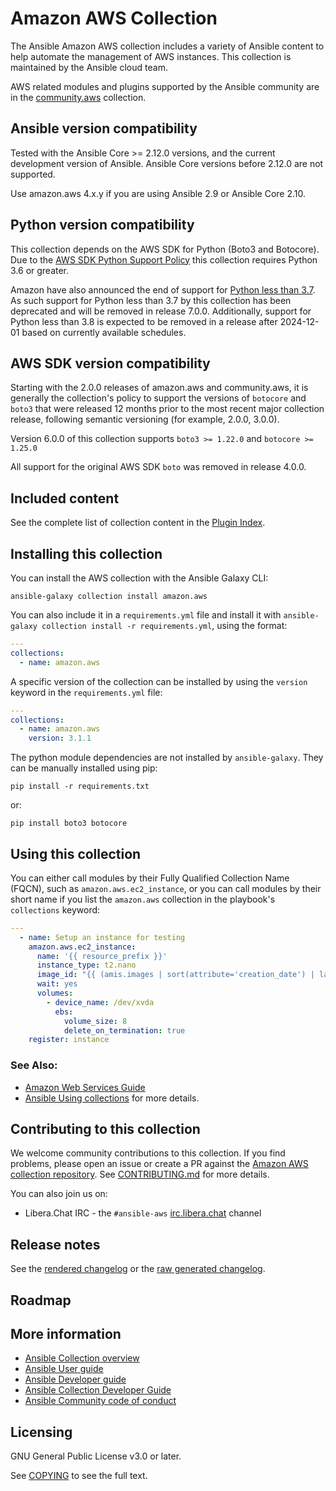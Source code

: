 # Amazon AWS Collection
The Ansible Amazon AWS collection includes a variety of Ansible content to help automate the management of AWS instances. This collection is maintained by the Ansible cloud team.

AWS related modules and plugins supported by the Ansible community are in the [community.aws](https://github.com/ansible-collections/community.aws/) collection.

## Ansible version compatibility

Tested with the Ansible Core >= 2.12.0 versions, and the current development version of Ansible. Ansible Core versions before 2.12.0 are not supported.

Use amazon.aws 4.x.y if you are using Ansible 2.9 or Ansible Core 2.10.

## Python version compatibility

This collection depends on the AWS SDK for Python (Boto3 and Botocore).  Due to the
[AWS SDK Python Support Policy](https://aws.amazon.com/blogs/developer/python-support-policy-updates-for-aws-sdks-and-tools/)
this collection requires Python 3.6 or greater.

Amazon have also announced the end of support for
[Python less than 3.7](https://aws.amazon.com/blogs/developer/python-support-policy-updates-for-aws-sdks-and-tools/).
As such support for Python less than 3.7 by this collection has been deprecated and will be removed in release 7.0.0.
Additionally, support for Python less than 3.8 is expected to be removed in a release after 2024-12-01 based on currently
available schedules.

## AWS SDK version compatibility

Starting with the 2.0.0 releases of amazon.aws and community.aws, it is generally the collection's policy to support the versions of `botocore` and `boto3` that were released 12 months prior to the most recent major collection release, following semantic versioning (for example, 2.0.0, 3.0.0).

Version 6.0.0 of this collection supports `boto3 >= 1.22.0` and `botocore >= 1.25.0`

All support for the original AWS SDK `boto` was removed in release 4.0.0.

## Included content
<!--start collection content-->
See the complete list of collection content in the [Plugin Index](https://ansible-collections.github.io/amazon.aws/branch/main/collections/amazon/aws/index.html#plugin-index).

<!--end collection content-->

## Installing this collection

You can install the AWS collection with the Ansible Galaxy CLI:

    ansible-galaxy collection install amazon.aws

You can also include it in a `requirements.yml` file and install it with `ansible-galaxy collection install -r requirements.yml`, using the format:

```yaml
---
collections:
  - name: amazon.aws
```

A specific version of the collection can be installed by using the `version` keyword in the `requirements.yml` file:

```yaml
---
collections:
  - name: amazon.aws
    version: 3.1.1
```

The python module dependencies are not installed by `ansible-galaxy`.  They can
be manually installed using pip:

    pip install -r requirements.txt

or:

    pip install boto3 botocore

## Using this collection

You can either call modules by their Fully Qualified Collection Name (FQCN), such as `amazon.aws.ec2_instance`, or you can call modules by their short name if you list the `amazon.aws` collection in the playbook's `collections` keyword:

```yaml
---
  - name: Setup an instance for testing
    amazon.aws.ec2_instance:
      name: '{{ resource_prefix }}'
      instance_type: t2.nano
      image_id: "{{ (amis.images | sort(attribute='creation_date') | last).image_id }}"
      wait: yes
      volumes:
        - device_name: /dev/xvda
          ebs:
            volume_size: 8
            delete_on_termination: true
    register: instance
```


### See Also:

* [Amazon Web Services Guide](https://docs.ansible.com/ansible/latest/collections/amazon/aws/docsite/guide_aws.html)
* [Ansible Using collections](https://docs.ansible.com/ansible/latest/user_guide/collections_using.html) for more details.

## Contributing to this collection

We welcome community contributions to this collection. If you find problems, please open an issue or create a PR against the [Amazon AWS collection repository](https://github.com/ansible-collections/amazon.aws).
See [CONTRIBUTING.md](https://github.com/ansible-collections/amazon.aws/blob/main/CONTRIBUTING.md) for more details.

You can also join us on:

- Libera.Chat IRC - the ``#ansible-aws`` [irc.libera.chat](https://libera.chat/) channel

## Release notes

See the [rendered changelog](https://ansible-collections.github.io/amazon.aws/branch/main/collections/amazon/aws/docsite/CHANGELOG.html) or the [raw generated changelog](https://github.com/ansible-collections/amazon.aws/tree/main/CHANGELOG.rst).

## Roadmap

<!-- Optional. Include the roadmap for this collection, and the proposed release/versioning strategy so users can anticipate the upgrade/update cycle. -->

## More information

- [Ansible Collection overview](https://github.com/ansible-collections/overview)
- [Ansible User guide](https://docs.ansible.com/ansible/latest/user_guide/index.html)
- [Ansible Developer guide](https://docs.ansible.com/ansible/latest/dev_guide/index.html)
- [Ansible Collection Developer Guide](https://docs.ansible.com/ansible/devel/dev_guide/developing_collections.html)
- [Ansible Community code of conduct](https://docs.ansible.com/ansible/latest/community/code_of_conduct.html)

## Licensing

GNU General Public License v3.0 or later.

See [COPYING](https://www.gnu.org/licenses/gpl-3.0.txt) to see the full text.
